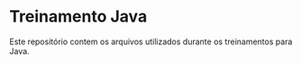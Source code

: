 # Treinamento Java
<p> Este repositório contem os arquivos utilizados durante os treinamentos para Java.</p>
